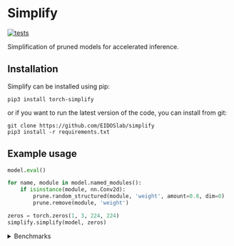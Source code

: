 # Simplify

[![tests](https://github.com/EIDOSlab/simplify/actions/workflows/test.yaml/badge.svg)](https://github.com/EIDOSlab/simplify/actions/workflows/test.yaml)

Simplification of pruned models for accelerated inference.

[comment]: <> (- [Installation]&#40;#installation&#41;)

[comment]: <> (- [Modules]&#40;#usage&#41;)

[comment]: <> (    - [Dataloaders]&#40;#dataloaders&#41;)

[comment]: <> (    - [Evaluation]&#40;#evalutation&#41;)

[comment]: <> (    - [Models]&#40;#models&#41;)

[comment]: <> (    - [Pruning]&#40;#pruning&#41;)

[comment]: <> (        - [CSNN]&#40;#CSNN&#41;)

[comment]: <> (        - [Pruning]&#40;#Pruning&#41;)

[comment]: <> (        - [Thresholding]&#40;#Thresholding&#41;)

[comment]: <> (    - [Utils]&#40;#Utils&#41;)

[comment]: <> (- [Contributing]&#40;#contributing&#41;   )

[comment]: <> (- [License]&#40;#license&#41;)

## Installation
Simplify can be installed using pip:

    pip3 install torch-simplify

or if you want to run the latest version of the code, you can install from git:

    git clone https://github.com/EIDOSlab/simplify
    pip3 install -r requirements.txt

## Example usage

```python
model.eval()

for name, module in model.named_modules():
    if isinstance(module, nn.Conv2d):
        prune.random_structured(module, 'weight', amount=0.8, dim=0)
        prune.remove(module, 'weight')

zeros = torch.zeros(1, 3, 224, 224)
simplify.simplify(model, zeros)
```

<details>
<summary>
Benchmarks
</summary>


<!-- benchmark starts -->
Update timestamp 09/06/2021 19:12:17

Random structured pruning amount = 50.0%

| Architecture       | Pruned time       | Simplified time   |
|--------------------|-------------------|-------------------|
| alexnet            | 0.2897s ± 0.0503  | 0.1185s ± 0.0026  |
| vgg11              | 3.1443s ± 0.1589  | 1.2348s ± 0.0394  |
| vgg11_bn           | 3.8797s ± 0.1467  | 1.2343s ± 0.0454  |
| vgg13              | 4.4773s ± 0.0932  | 1.9440s ± 0.1109  |
| vgg13_bn           | 6.0232s ± 0.2760  | 1.8734s ± 0.0811  |
| vgg16              | 5.5083s ± 0.1880  | 2.2702s ± 0.0811  |
| vgg16_bn           | 7.1850s ± 0.2267  | 2.2364s ± 0.0961  |
| vgg19              | 6.6639s ± 0.1938  | 2.5652s ± 0.0746  |
| vgg19_bn           | 8.3650s ± 0.2687  | 2.6303s ± 0.1530  |
| resnet18           | 1.1779s ± 0.0498  | 0.6446s ± 0.0100  |
| resnet34           | 2.0665s ± 0.1810  | 1.0954s ± 0.0935  |
| resnet50           | 4.2819s ± 0.1770  | 2.5654s ± 0.0893  |
| resnet101          | 6.6143s ± 0.1600  | 3.7886s ± 0.0852  |
| resnet152          | 9.4440s ± 0.2140  | 5.2877s ± 0.0616  |
| squeezenet1_0      | 1.0496s ± 0.0329  | 0.5848s ± 0.0065  |
| squeezenet1_1      | 0.5824s ± 0.0244  | 0.3341s ± 0.0037  |
| inception_v3       | 2.0929s ± 0.0678  | 0.7564s ± 0.0099  |
| googlenet          | 1.6310s ± 0.0754  | 0.6293s ± 0.0103  |
| shufflenet_v2_x0_5 | 0.4433s ± 0.0133  | 0.4466s ± 0.0216  |
| shufflenet_v2_x1_0 | 0.5693s ± 0.0112  | 0.5300s ± 0.0144  |
| shufflenet_v2_x1_5 | 0.7649s ± 0.0202  | 0.7265s ± 0.0208  |
| shufflenet_v2_x2_0 | 1.2785s ± 0.0286  | 1.0461s ± 0.0139  |
| mobilenet_v2       | 2.8491s ± 0.0573  | 2.5284s ± 0.0488  |
| mobilenet_v3_small | 0.7676s ± 0.0215  | 0.7478s ± 0.0285  |
| mobilenet_v3_large | 1.9852s ± 0.0462  | 1.7503s ± 0.0499  |
| resnext50_32x4d    | 5.1172s ± 0.1612  | 3.6673s ± 0.0595  |
| resnext101_32x8d   | 13.1092s ± 0.2916 | 8.8046s ± 0.1130  |
| wide_resnet50_2    | 6.8694s ± 0.2837  | 3.3443s ± 0.0764  |
| wide_resnet101_2   | 11.7889s ± 0.2877 | 4.8303s ± 0.0874  |
| mnasnet0_5         | 1.4428s ± 0.0438  | 1.3573s ± 0.0561  |
| mnasnet0_75        | 2.2419s ± 0.0547  | 2.1083s ± 0.0418  |
| mnasnet1_0         | 2.7525s ± 0.0431  | 2.4746s ± 0.0260  |
| mnasnet1_3         | 3.6940s ± 0.0754  | 3.2427s ± 0.0963  |
<!-- benchmark ends -->

### Status of torchvision.models

:heavy_check_mark:: all good

:x:: gives different results

:cursing_face:: an exception occurred

:man_shrugging:: test skipped due to failing of the previous one

<!-- table starts -->
Update timestamp 09/06/2021 17:00:55

|    Architecture    |  BatchNorm Folding  |  Bias Propagation  |   Simplification   |
|--------------------|---------------------|--------------------|--------------------|
|      alexnet       | :heavy_check_mark:  | :heavy_check_mark: | :heavy_check_mark: |
|       vgg11        | :heavy_check_mark:  | :heavy_check_mark: | :heavy_check_mark: |
|      vgg11_bn      | :heavy_check_mark:  | :heavy_check_mark: | :heavy_check_mark: |
|       vgg13        | :heavy_check_mark:  | :heavy_check_mark: | :heavy_check_mark: |
|      vgg13_bn      | :heavy_check_mark:  | :heavy_check_mark: | :heavy_check_mark: |
|       vgg16        | :heavy_check_mark:  | :heavy_check_mark: | :heavy_check_mark: |
|      vgg16_bn      | :heavy_check_mark:  | :heavy_check_mark: | :heavy_check_mark: |
|       vgg19        | :heavy_check_mark:  | :heavy_check_mark: | :heavy_check_mark: |
|      vgg19_bn      | :heavy_check_mark:  | :heavy_check_mark: | :heavy_check_mark: |
|      resnet18      | :heavy_check_mark:  | :heavy_check_mark: | :heavy_check_mark: |
|      resnet34      | :heavy_check_mark:  | :heavy_check_mark: | :heavy_check_mark: |
|      resnet50      | :heavy_check_mark:  | :heavy_check_mark: | :heavy_check_mark: |
|     resnet101      | :heavy_check_mark:  | :heavy_check_mark: | :heavy_check_mark: |
|     resnet152      | :heavy_check_mark:  | :heavy_check_mark: | :heavy_check_mark: |
|   squeezenet1_0    | :heavy_check_mark:  | :heavy_check_mark: | :heavy_check_mark: |
|   squeezenet1_1    | :heavy_check_mark:  | :heavy_check_mark: | :heavy_check_mark: |
|    inception_v3    | :heavy_check_mark:  | :heavy_check_mark: | :heavy_check_mark: |
|     googlenet      | :heavy_check_mark:  | :heavy_check_mark: | :heavy_check_mark: |
| shufflenet_v2_x0_5 | :heavy_check_mark:  | :heavy_check_mark: | :heavy_check_mark: |
| shufflenet_v2_x1_0 | :heavy_check_mark:  | :heavy_check_mark: | :heavy_check_mark: |
| shufflenet_v2_x1_5 | :heavy_check_mark:  | :heavy_check_mark: | :heavy_check_mark: |
| shufflenet_v2_x2_0 | :heavy_check_mark:  | :heavy_check_mark: | :heavy_check_mark: |
|    mobilenet_v2    | :heavy_check_mark:  | :heavy_check_mark: | :heavy_check_mark: |
| mobilenet_v3_small | :heavy_check_mark:  | :heavy_check_mark: | :heavy_check_mark: |
| mobilenet_v3_large | :heavy_check_mark:  | :heavy_check_mark: | :heavy_check_mark: |
|  resnext50_32x4d   | :heavy_check_mark:  | :heavy_check_mark: | :heavy_check_mark: |
|  resnext101_32x8d  | :heavy_check_mark:  | :heavy_check_mark: | :heavy_check_mark: |
|  wide_resnet50_2   | :heavy_check_mark:  | :heavy_check_mark: | :heavy_check_mark: |
|  wide_resnet101_2  | :heavy_check_mark:  | :heavy_check_mark: | :heavy_check_mark: |
|     mnasnet0_5     | :heavy_check_mark:  | :heavy_check_mark: | :heavy_check_mark: |
|    mnasnet0_75     | :heavy_check_mark:  | :heavy_check_mark: | :heavy_check_mark: |
|     mnasnet1_0     | :heavy_check_mark:  | :heavy_check_mark: | :heavy_check_mark: |
|     mnasnet1_3     | :heavy_check_mark:  | :heavy_check_mark: | :heavy_check_mark: |
<!-- table ends -->
</details>